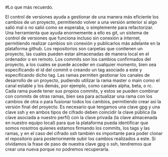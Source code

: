 #Lo que más recuerdo.

El control de versiones ayuda a gestionar de una manera más eficiente los cambios de un proyecto, permitiendo volver a una versión anterior si algo salió mal o no salió como se esperaba, o simplemente para refactorizar.
Una herramienta que ayuda enormemente a ello es git, un sistema de control de versiones que funciona incluso sin conexión a internet, permitiendo realizar cambios sin conexión y publicarlos más adelante en la plataforma github.
Los repositorios son carpetas que contienen un proyecto, las cuales pueden estar almacenadas de manera local en el ordenador o en remoto. Los commits son los cambios confirmados del proyecto, a los cuales se puede acceder en cualquier momento, bien sea especificando el id del commit o creando un tag asociado a este y especificando dicho tag. Las ramas permiten gestionar los canales de desarrollo de un proyecto, pudiendo utilizar la rama master o main como el canal estable y los demás, por ejemplo, como canales alpha, beta, o rc. Cada rama puede tener sus propios commits, y estos se pueden combinar con commits de otras ramas, bien sea para actualizar una rama con los cambios de otra o para fusionar todos los cambios, permitiendo crear así la versión final del proyecto.
Es necesario que tengamos una clave gpg y una clave ssh y en ambos tipos de cifrado deben coincidir la clave pública (la clave asociada a nuestro perfil) con la clave privada (la clave almacenada en nuestro equipo local) para que la plataforma pueda identificar que somos nosotros quienes estamos firmando los commits, los tags y las ramas, y en el caso del cifrado ssh también es importante para poder clonar el repositorio para posteriormente subir los cambios realizados a este.
Si olvidamos la frase de paso de nuestra clave gpg o ssh, tendremos que crear una nueva porque no podremos recuperarla.